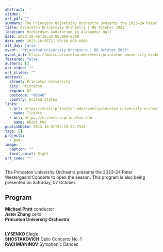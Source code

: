 ```yaml
---
abstract: ''
slides: ""
url_pdf: ""
summary: The Princeton University Orchestra presents the 2023–24 Peter Westergaard Concerts to open the season.
title: Princeton University Orchestra | 06 October 2023
location: Richardson Auditorium in Alexander Hall
date: 2023-10-06T19:30:00.000-0500
date_end: 2023-10-06T21:30:00.000-0500
all_day: false
event: "Princeton University Orchestra | 06 October 2023"
event_url: https://music.princeton.edu/event/princeton-university-orchestra-2/2023-10-06/
featured: false
authors: []
url_video: ""
url_slides: ""
address:
  street: Princeton University
  city: Princeton
  region: NJ
  postcode: "08540"
  country: United States
links:
  - url: https://music.princeton.edu/event/princeton-university-orchestra-2/2023-10-06/
    name: Tickets
  - url: https://orchestra.princeton.edu
    name: About PUO
publishDate: 2023-10-01T03:19:22.733Z
tags: []
projects:
  - puo
image:
  caption: ""
  focal_point: Right
url_code: ""
---
```

The Princeton University Orchestra presents the 2023–24 Peter Westergaard Concerts to open the season. This program is also being presented on Saturday, 07 October.

## Program
**Michael Pratt** conductor<br>
**Aster Zhang** cello<br>
**Princeton University Orchestra**<br><br>

**LYSENKO** Elegie<br>
**SHOSTAKOVICH** Cello Concerto No. 1<br>
**RACHMANINOV** Symphonic Dances

